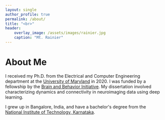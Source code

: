 ```yaml
---
layout: single
author_profile: true
permalink: /about/
title: "<br>"
header:
    overlay_image: /assets/images/rainier.jpg
    caption: "Mt. Rainier"
---
```


# About Me

I received my Ph.D. from the Electrical and Computer Engineering department at the [University of Maryland](https://ece.umd.edu/) in 2020. I was funded by a fellowship by the [Brain and Behavior Initiative](http://bbi.umd.edu/). My dissertation involved characterizing dynamics and connectivity in neuroimaging data using deep learning. 

I grew up in Bangalore, India, and have a bachelor's degree from the [National Institute of Technology, Karnataka](https://www.nitk.ac.in/).